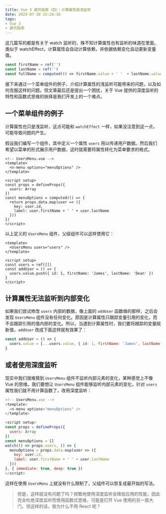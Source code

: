 ```yaml
---
title: Vue 3 避坑指南（四）：计算属性是浅监听
date: 2023-07-30 15:24:16
tags:
- Vue 3
- 避坑指南
---
```


这几篇写的都是有关于 watch 监听的，殊不知计算属性也有监听的味道在里面。类似于 watchEffect，计算属性会自动计算依赖，并依据依赖变化自动更新变量值。

```javascript
const firstName = ref('')
const lastName = ref('')
const fullName = computed(() => firstName.value + ' '  + lastName.value)
```

接下来通过一个菜单组件的例子，介绍计算属性的浅监听可能带来的问题，以及如何克服这样的问题。但文章最后还是提出一个困扰，关于 Vue 提供的深度监听的特性和函数式思维的抉择是我们开发上的一个难点。

<!-- more -->

## 一个菜单组件的例子

计算属性也只是浅监听，这点可能和 `watchEffect` 一样，如果没注意到这一点，可能导致问题的产生。

假设我们编写一个组件，其中定义一个属性 `users` 用以传递用户数据。然后我们希望以菜单的形式展示用户数据，这时就需要将属性转化为菜单要求的格式。

```vue
<!-- UsersMenu.vue -->
<template>
  <n-menu options="menuOptions" />
</template>

<script setup>
const props = defineProps({
  users: Array
})
const menuOptions = computed(() => {
  return props.data.map(user => ({
    key: user.id,
    label: user.firstName + ' ' + user.lastName
  }))
})
</script>
```

以上定义的 `UsersMenu` 组件，父级组件可以这样使用它：

```vue
<template>
  <UsersMenu users="users" />
</template>

<script setup>
const users = ref([])
const addUser = () => {
  users.value.push({ id: 1, firstName: 'James', lastName: 'Dean' })
}
</script>
```

## 计算属性无法监听到内部变化

如果我们尝试修改 `users` 内部的数据，像上面的 `addUser` 函数做的那样，之后会发现 `UsersMenu` 组件没有任何变化。原因是计算属性只跟踪变量引用的变化，而不会跟踪引用的值内部的变化。所以，当遇到计算属性时，我们要将跟踪的变量赋新值，`addUser` 改成下面这样就有效果了：

```javascript
const addUser = () => {
  users.value = [...users.value, { id: 1, firstName: 'James', lastName: 'Dean' }]
}
```

## 或者使用深度监听

现实中我们很难猜到 `UsersMenu` 组件不监听内部元素的变化，某种感觉上不像 Vue 的思维。我们要想让 `UsersMenu` 组件能够监听内部元素的变化，针对 `users`  属性我们就不用计算函数了，改用深度监听：

```javascript
<!-- UsersMenu.vue -->
<template>
  <n-menu options="menuOptions" />
</template>

<script setup>
const props = defineProps({
  users: Array
})
const menuOptions = []
watch(() => props.users, () => {
  menuOptions = props.data.map(user => ({
    key: user.id,
    label: user.firstName + ' ' + user.lastName
  }))
}, { immediate: true, deep: true })
</script>
```

这样在使用 `UsersMenu` 上就没有什么限制了，父组件可以恢复成最开始的写法。

> 但是，这样就没有问题了吗？频繁地使用深度监听会降低应用的性能，因此完全杜绝深度监听而使用函数式思维，可能是打开 Vue 使用的另一扇大门。但这样的话，我为什么不用 React 呢？
